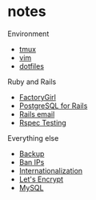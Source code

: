 notes
=====
Environment
* [tmux](tmux.md)
* [vim](vim.md)
* [dotfiles](https://github.com/janosrusiczki/dotfiles)

Ruby and Rails
* [FactoryGirl](factorygirl.md)
* [PostgreSQL for Rails](postgresql-for-rails.md)
* [Rails email](rails-email.md)
* [Rspec Testing](rspec-testing.md)

Everything else
* [Backup](backup.md)
* [Ban IPs](ban-ips.md)
* [Internationalization](internationalization.md)
* [Let's Encrypt](letsencrypt.md)
* [MySQL](mysql.md)
